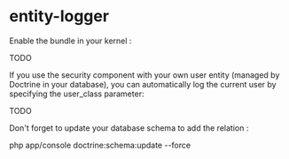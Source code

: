 entity-logger
=============

Enable the bundle in your kernel :

TODO


If you use the security component with your own user entity (managed by Doctrine in your database), you can automatically log the current user by specifying the user_class parameter:

TODO

Don't forget to update your database schema to add the relation :

php app/console doctrine:schema:update --force
